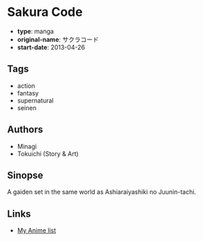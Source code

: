 # Sakura Code

-   **type**: manga
-   **original-name**: サクラコード
-   **start-date**: 2013-04-26

## Tags

-   action
-   fantasy
-   supernatural
-   seinen

## Authors

-   Minagi
-   Tokuichi (Story & Art)

## Sinopse

A gaiden set in the same world as Ashiaraiyashiki no Juunin-tachi.

## Links

-   [My Anime list](https://myanimelist.net/manga/89754/Sakura_Code)
